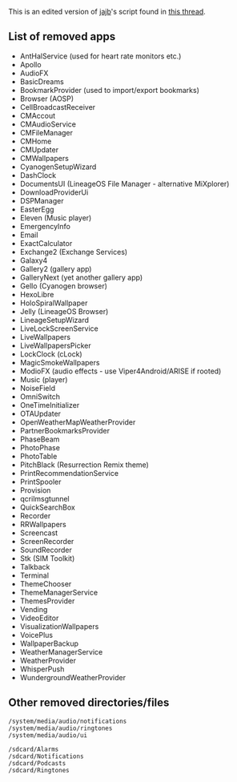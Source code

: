 This is an edited version of [jajb](http://forum.xda-developers.com/member.php?u=5772029)'s script found in [this thread](http://forum.xda-developers.com/android/software/gapps-google-apps-minimal-edition-t2943330).

## List of removed apps

* AntHalService (used for heart rate monitors etc.)
* Apollo
* AudioFX
* BasicDreams
* BookmarkProvider (used to import/export bookmarks)
* Browser (AOSP)
* CellBroadcastReceiver
* CMAccout
* CMAudioService
* CMFileManager
* CMHome
* CMUpdater
* CMWallpapers
* CyanogenSetupWizard
* DashClock
* DocumentsUI (LineageOS File Manager - alternative MiXplorer)
* DownloadProviderUi
* DSPManager
* EasterEgg
* Eleven (Music player)
* EmergencyInfo
* Email
* ExactCalculator
* Exchange2 (Exchange Services)
* Galaxy4
* Gallery2 (gallery app)
* GalleryNext (yet another gallery app)
* Gello (Cyanogen browser)
* HexoLibre
* HoloSpiralWallpaper
* Jelly (LineageOS Browser)
* LineageSetupWizard
* LiveLockScreenService
* LiveWallpapers
* LiveWallpapersPicker
* LockClock (cLock)
* MagicSmokeWallpapers
* ModioFX (audio effects - use Viper4Android/ARISE if rooted)
* Music (player)
* NoiseField
* OmniSwitch
* OneTimeInitializer
* OTAUpdater
* OpenWeatherMapWeatherProvider
* PartnerBookmarksProvider
* PhaseBeam
* PhotoPhase
* PhotoTable
* PitchBlack (Resurrection Remix theme)
* PrintRecommendationService
* PrintSpooler
* Provision
* qcrilmsgtunnel
* QuickSearchBox
* Recorder
* RRWallpapers
* Screencast
* ScreenRecorder
* SoundRecorder
* Stk (SIM Toolkit)
* Talkback
* Terminal
* ThemeChooser
* ThemeManagerService
* ThemesProvider
* Vending
* VideoEditor
* VisualizationWallpapers
* VoicePlus
* WallpaperBackup
* WeatherManagerService
* WeatherProvider
* WhisperPush
* WundergroundWeatherProvider

## Other removed directories/files

```
/system/media/audio/notifications
/system/media/audio/ringtones
/system/media/audio/ui

/sdcard/Alarms
/sdcard/Notifications
/sdcard/Podcasts
/sdcard/Ringtones
```
